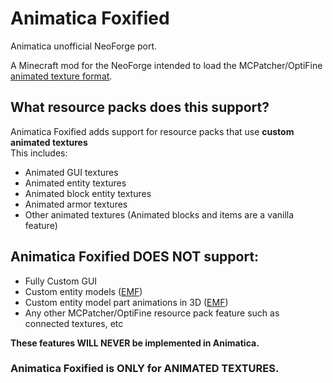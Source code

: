 # Animatica Foxified
Animatica unofficial NeoForge port.

A Minecraft mod for the NeoForge intended to load the MCPatcher/OptiFine [animated texture format](https://github.com/sp614x/optifine/blob/master/OptiFineDoc/doc/custom_animations.txt). <br/>
## What resource packs does this support?
Animatica Foxified adds support for resource packs that use **custom animated textures** <br/>
This includes:
- Animated GUI textures
- Animated entity textures
- Animated block entity textures
- Animated armor textures
- Other animated textures (Animated blocks and items are a vanilla feature)
## Animatica Foxified DOES NOT support:
- Fully Custom GUI
- Custom entity models ([EMF](https://modrinth.com/mod/entity-model-features))
- Custom entity model part animations in 3D ([EMF](https://modrinth.com/mod/entity-model-features))
- Any other MCPatcher/OptiFine resource pack feature such as connected textures, etc

**These features WILL NEVER be implemented in Animatica.** <br/>
### Animatica Foxified is ONLY for ANIMATED TEXTURES.